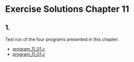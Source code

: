 # Exercise Solutions Chapter 11 #
## 1. ##
Test run of the four programs presented in this chapter.  
- [program_11_01.c](Exercise_01/Program_11_01/program_11_01.c)  
- [program_11_01.c](Exercise_01/Program_11_02/program_11_02.c)  
